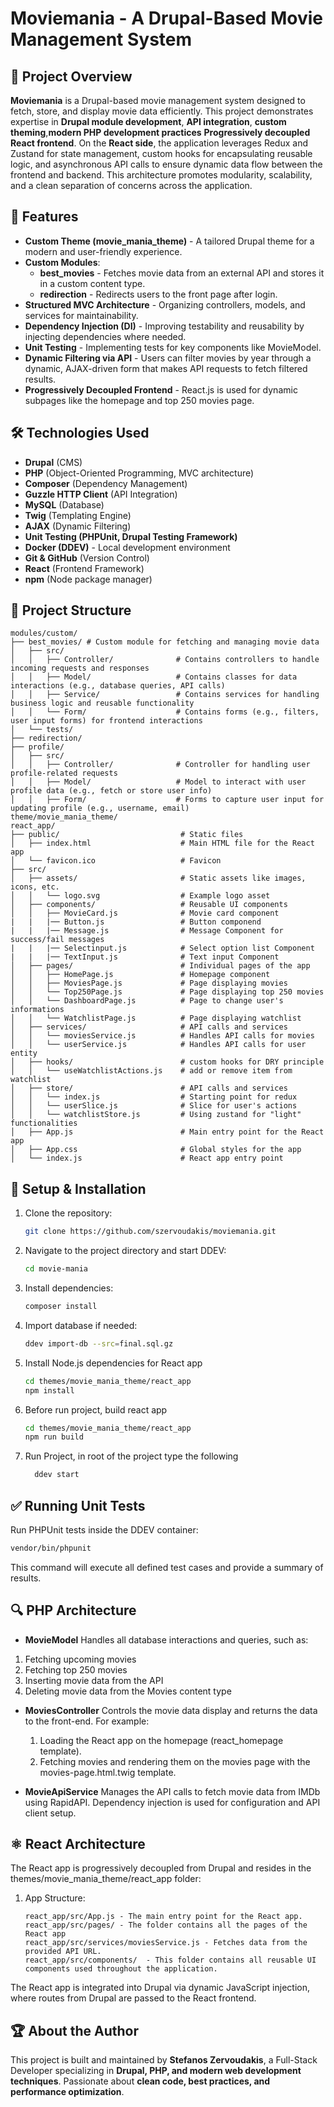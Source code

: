 # Moviemania - A Drupal-Based Movie Management System

## 📌 Project Overview
**Moviemania** is a Drupal-based movie management system designed to fetch, store, and display movie data efficiently. This project demonstrates expertise in 
**Drupal module development**, **API integration**, **custom theming**,**modern PHP development practices** **Progressively decoupled React frontend**.
On the **React side**, the application leverages Redux and Zustand for state management, custom hooks for encapsulating reusable logic, and asynchronous API calls 
to ensure dynamic data flow between the frontend and backend. This architecture promotes modularity, scalability, and a clean separation of concerns across the application.
## 🚀 Features
- **Custom Theme (movie_mania_theme)** - A tailored Drupal theme for a modern and user-friendly experience.
- **Custom Modules**:
  - **best_movies** - Fetches movie data from an external API and stores it in a custom content type.
  - **redirection** - Redirects users to the front page after login.
- **Structured MVC Architecture** - Organizing controllers, models, and services for maintainability.
- **Dependency Injection (DI)** - Improving testability and reusability by injecting dependencies where needed.
- **Unit Testing** - Implementing tests for key components like MovieModel.
- **Dynamic Filtering via API** - Users can filter movies by year through a dynamic, AJAX-driven form that makes API requests to fetch filtered results.
- **Progressively Decoupled Frontend** - React.js is used for dynamic subpages like the homepage and top 250 movies page.

## 🛠️ Technologies Used
- **Drupal** (CMS)
- **PHP** (Object-Oriented Programming, MVC architecture)
- **Composer** (Dependency Management)
- **Guzzle HTTP Client** (API Integration)
- **MySQL** (Database)
- **Twig** (Templating Engine)
- **AJAX** (Dynamic Filtering)
- **Unit Testing (PHPUnit, Drupal Testing Framework)**
- **Docker (DDEV)** - Local development environment
- **Git & GitHub** (Version Control)
- **React** (Frontend Framework)
- **npm** (Node package manager)

## 📂 Project Structure
```
modules/custom/
├── best_movies/ # Custom module for fetching and managing movie data
│   ├── src/
│   │   ├── Controller/              # Contains controllers to handle incoming requests and responses
│   │   ├── Model/                   # Contains classes for data interactions (e.g., database queries, API calls)
│   │   ├── Service/                 # Contains services for handling business logic and reusable functionality
│   │   └── Form/                    # Contains forms (e.g., filters, user input forms) for frontend interactions
│   └── tests/
├── redirection/
├── profile/
│   ├── src/
│   │   ├── Controller/              # Controller for handling user profile-related requests
│   │   ├── Model/                   # Model to interact with user profile data (e.g., fetch or store user info)
│   │   ├── Form/                    # Forms to capture user input for updating profile (e.g., username, email)
theme/movie_mania_theme/
react_app/
├── public/                           # Static files
│   ├── index.html                    # Main HTML file for the React app
│   └── favicon.ico                   # Favicon
├── src/
│   ├── assets/                       # Static assets like images, icons, etc.
│   │   └── logo.svg                  # Example logo asset
│   ├── components/                   # Reusable UI components
│   │   ├── MovieCard.js              # Movie card component
|   |   |── Button.js                 # Button componend
|   |   |── Message.js                # Message Component for success/fail messages
|   |   |── Selectinput.js            # Select option list Component
|   |   |── TextInput.js              # Text input Component
│   ├── pages/                        # Individual pages of the app
│   │   ├── HomePage.js               # Homepage component
│   │   ├── MoviesPage.js             # Page displaying movies
│   │   └── Top250Page.js             # Page displaying top 250 movies
│   │   └── DashboardPage.js          # Page to change user's informations
│   │   └── WatchlistPage.js          # Page displaying watchlist
│   ├── services/                     # API calls and services
│   │   └── moviesService.js          # Handles API calls for movies
│   │   └── userService.js            # Handles API calls for user entity
│   ├── hooks/                        # custom hooks for DRY principle
│   │   └── useWatchlistActions.js    # add or remove item from watchlist 
│   ├── store/                        # API calls and services
│   │   └── index.js                  # Starting point for redux
│   │   └── userSlice.js              # Slice for user's actions 
│   │   └── watchlistStore.js         # Using zustand for "light" functionalities
│   ├── App.js                        # Main entry point for the React app
│   ├── App.css                       # Global styles for the app
│   └── index.js                      # React app entry point

```

## 🚧 Setup & Installation
1. Clone the repository:
   ```bash
   git clone https://github.com/szervoudakis/moviemania.git
   ```
2. Navigate to the project directory and start DDEV:
   ```bash
   cd movie-mania
   ```
3. Install dependencies:
   ```bash
   composer install
   ```
4. Import database if needed:
   ```bash
   ddev import-db --src=final.sql.gz
   ```
5. Install Node.js dependencies for React app
   ```bash
   cd themes/movie_mania_theme/react_app
   npm install
   ```
6. Before run project, build react app
   ```bash
   cd themes/movie_mania_theme/react_app
   npm run build
   ```
7. Run Project, in root of the project type the following
   ```bash
     ddev start
   ```      

## ✅ Running Unit Tests 
Run PHPUnit tests inside the DDEV container:
```bash
vendor/bin/phpunit
```
This command will execute all defined test cases and provide a summary of results.

## 🔍 PHP Architecture
- **MovieModel** Handles all database interactions and queries, such as:
 1. Fetching upcoming movies
 2. Fetching top 250 movies 
 3. Inserting movie data from the API
 4. Deleting movie data from the Movies content type

- **MoviesController**  Controls the movie data display and returns the data to the front-end. For example:
  1. Loading the React app on the homepage (react_homepage template).
  2. Fetching movies and rendering them on the movies page with the movies-page.html.twig template.

- **MovieApiService**  Manages the API calls to fetch movie data from IMDb using RapidAPI. Dependency injection is used for configuration and API client setup.

## ⚛️ React Architecture
The React app is progressively decoupled from Drupal and resides in the themes/movie_mania_theme/react_app folder:
   1. App Structure:
         ```
         react_app/src/App.js - The main entry point for the React app.
         react_app/src/pages/ - The folder contains all the pages of the React app
         react_app/src/services/moviesService.js - Fetches data from the provided API URL.
         react_app/src/components/  - This folder contains all reusable UI components used throughout the application.
        ```
The React app is integrated into Drupal via dynamic JavaScript injection, where routes from Drupal are passed to the React frontend.


## 🏆 About the Author
This project is built and maintained by **Stefanos Zervoudakis**, a Full-Stack Developer specializing in **Drupal, PHP, and modern web development techniques**. Passionate about **clean code, best practices, and performance optimization**.
